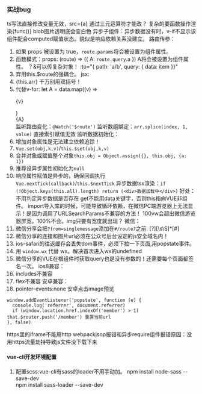 ### 实战bug
ts写法直接修改变量无效，src={a} 通过三元运算符才能改？ 复杂的要函数操作渲染{func()}
blob图片透明底会变白色
异步子组件：异步数据没有时，v-if不显示该组件配合computed赋值状态。貌似是响应依赖关系没建立。
路由传参：
  1. 如果 props 被设置为 true，`route.params`将会被设置为组件属性。
  2. 函数模式：props: (route) => ({ A: `route.query`.a }) A将会被设置为组件属性。 ？&可以传复杂对象！ :to="{ path: 'a/b', query: { data: item }}"
  3. 弃用this.$route的强耦合。
jsx:
  1. {this.arr} 千万别用双括号！
  2. 代替v-for: let A = data.map((v) => <p>{v}</p>)  <div>{A}</div>
监听路由变化：`@Watch('$route')`
监听数组绑定：`arr.splice(index, 1, value)` 直接索引赋值无效
监听数据初始化：
  1. 增加对象属性是无法建立依赖追踪！
  2. `Vue.set(obj,k,v)`/`this.$set(obj,k,v)` 
  3. 合并对象或赋值整个对象`this.obj = Object.assign({}, this.obj, {a: 1})`
  4. 推荐设异步属性初始化为`null` 
  5. 响应属性赋值是异步的，确保回调执行`Vue.nextTick(callback)`/`this.$nextTick`
异步数据tsx渲染：`if (!Object.keys(this.all).length) return (<div>数据加载中</div>)` 好处：不用判定异步数据是否存在
get不能用data关键字，否则this指向VUE非组件。
import导入库的时候，可能导致循环依赖，在微信PC端游览器上无法显示！是因为调用了URLSearchParams不兼容的方法！
100vw会超出微信游览器屏宽，100%不会。img只要有宽度就出现？
微信：
  1. 微信分享会把`?from=singlemessage`添加在`#/route?`之前: [?][\s\S]*[#]
  2. 微信分享的连接和图片url必须在公众号后台设定的js安全域名内！
  3. ios-safari的往返缓存会丢失dom事件，必须下拉一下页面,用popstate事件。
  4. 用 `window.wx` 代替 wx。解决首次进入wx的undefined
  5. 微信分享的VUE在根组件时获取query也是没有参数的！还需要每个页面都签名一次。
ios8兼容：
  1. includes不兼容
  2. flex不兼容
安卓兼容：
  1. pointer-events:none 安卓点击image预览
```
window.addEventListener('popstate', function (e) {
  console.log('referrer', document.referrer)
  if (window.location.href.indexOf('member') > 1) that.$router.push('/member') 重置当前url
}, false)
```

https里的iframe不能用http
webpackjsop报错和异步require组件报错原因：没用https流量劫持导致js文件没下载下来
#### vue-cli开发环境配置
1. 配置scss:vue-cli有sass的loader不用手动加。
    npm install node-sass --save-dev  
    npm install sass-loader --save-dev  
    <style lang="scss">
.vue
export default{} 等同于 new vue({})
2. 本地访问打包后：把dist子内容复制到KOA的静态目录下。 config.index.js把assetsPublicPath的'/'改成'./'
3. 配置免密git: 修改.git/config http://chenjun-110:password@git.com
4. tsx引入图片： `declare var require: any` 或 `declare function require(string): string;`
5. 微信环境：dist目录要有个带密钥的txt文件
6. 手机访问PC环境：
  1. 反向代理：ipconfig找到无线局域网适配器IP就是ngnix服务器在局域网的IP 手机WIFI的IP设置成ngnix是访问nginx本身！
  2. 正向代理：wifi的IP设置成fiddler的IP:8888 
  3. HTTPS抓包：fiddlerPC端在 https://www.telerik.com/fiddler/add-ons 下证书，手机端访问IP:8888点击链接下证书。 谷歌PC游览器需要从fiddler的tools里导出证书。 IOS还需要开启：设置 –> 通用 –> 关于本机 –> 证书信息设置; 
7. 移动控制台
```
npm install vconsole
import VConsole from 'vconsole/dist/vconsole.min.js' //import vconsole
let vConsole = new VConsole()
```
####
以下都和data属性绑定，data属性渲染后手动赋值全部会实时生效

{{m}} 双括号变量
v-bind:title="m" v-bind绑定html属性
v-if="m" 控制本节点存在性 false用注释替换节点  v-shows适合高频切换
v-for="(v,i) in arr" 数组批量渲染本节点，v表示每项,可以迭代对象
v-on:click="方法名" @事件绑定方法 methods属性存方法 事件修饰符有原生事件能力 按键修饰符缩小触发范围
v-model="m" input绑定 复选框注入m的值为true/false 单选框和下拉框注入的值是value属性值
:key在语法提示里是必须的
:class
  :class="[{'a': true}, 'b']" a,b都有
  :class="[id === 20 ? 'a' : 'b']"

自定义指令：
  钩子：bind inserted update componentUpdated unbind
  如果需要在钩子之间共享数据，建议通过元素的 dataset 来进行。
  绑定值会注入到binding.value
#### 组件
一个组件本质上是一个拥有预定义选项的一个 Vue 实例  Vue.component(tagName, options)

先全局注册,后实例vue 局部注册在components属性的属性
props自定义属性负责渲染template,大写无效 v-bind="m"值为对象表示传递所有属性 没有用v-bindb绑定的自定义属性不会被当做表达式 v-bind:is的值变化会切换组件 因为组件有自己独立的作用域。为了把迭代数据传递到组件里，要用v-bind注入,props声明取出。
 template负责替换本组件节点 template上的class会追加到组件class后
 data是函数，返回对象
插槽分发内容：父组件包含的内容传入子组件模板的<slot></slot>内。父组件模板包含的<div slot="na"></div>会插入子组件<slot name="na"></slot>。slot-scope可在父级模板写子级内容。
递归组件：name属性为组件名在模板中调用。v-if为出口。
带唯一key，不会复用DOM。追踪key身份就要v-bind:key了

mixins：
  合并选项，冲突项不合并
#### 动画：
<transition name="v"> ： 包裹的dom有动画效果， name是CSS类名前缀：v-enter v-enter-to v-leave v-leave-to v-enter-active/v-leave-active
 <transition name="v" enter-active-class=""> 使用三方CSS动画库
 v-on可以绑定钩子属性，貌似是动画每个阶段的回调？ 使用三方JS动画库
 v-bind:css="false" js动画元素跳过css检测
<transition appear> apper属性对初始渲染动画
mode属性：过渡模式，默认进入和离开过渡同时进行，

<transition-group> ： 子元素必须有key name属性是动画类前缀 name-move类在元素的改变定位时中应用 tag属性设置包裹元素 FLIP过渡元素不能是inline内联的
```
easeInOut(t, b, c, d)的t是当前时间差，b初始值，c变化值，d变化时间
easeInOut(currtime, -0.5, 2, duration)
const currtime = Date.now() - borntime;
退出条件是：currtime >= duration
```
#### 生命周期
mounted 挂载后（不包括子组件） 调用this.$nextTick包括子组件


#### vuex
store.dispatch('Action') 异步
store.commit('Mutations') 同步(改变state)

组件内：`this.$store`.dispatch()
监听： 
#### Typescript
每个vue文件引入：import { Component, Emit, Inject, Model, Prop, Provide, Vue, Watch } from 'vue-property-decorator'
`get count(){}`等价于computed:{count(){}}
ts中的写法：
```
@Emit()
addToCount(n: number){ this.count += n }

@Emit('reset')
resetCount(){ this.count = 0 }

@Inject() foo: string
@Inject('bar') bar: string
@Inject(s) baz: string

@Model('change') checked: boolean

@Prop()
propA: number
@Prop({ default: 'default value' })
propB: string
@Prop([String, Boolean])
propC: string | boolean

@Provide() foo = 'foo'
@Provide('bar') baz = 'bar'

@Watch('person', { immediate: true, deep: true })
onPersonChanged(val: Person, old: Person) { }
```
#### vue-router
异步组件语法：`component: resolve => require(['@/components/Subscribe'], resolve),` 
 优点：延迟执行代码，减少首屏内存。缺点：异步组件会闪屏。页面由大量异步组件构成导致http阻塞和渲染不齐。
meta信息：beforeEach判定，做tab状态、title信息。
钩子：
 1. 单个路由钩子：beforeEnter
 2. 全局路由钩子：beforeEach afterEach
点击 <router-link to="/foo">Go to Foo</router-link>
渲染 <router-view></router-view>
router必须传入根实例
激活class="router-link-exact-active router-link-active"
path: '/user/x' 指向 to="/user/x"
path: '/user/:id' 指向 to="/user/所有"  {{ $route.params.id }}可取路由值 $route.query取问号查询参数 复用路由组件会导致生命周期失效,需watch它的$route或使用beforeRouteUpdate
嵌套路由子内容：用children属性和<router-view/>
手动点击 this.$router.push('aa') 或this.$router.push({ path: 'aa', query: { a: '1' }})
以名字来跳转 this.$router.push({ name:'user'}) 等价于 <router-link :to="{ name: 'user', params: { a: 1 }}">
一路由控制多组件：多个<router-view name="a">和components:{a:A,default:B}
把路由传入组件属性 props: true 不用调用$router
传参：this.$route

#### 其它：
`#`是用来指导浏览器动作的,表位置，也可以用来显示个性化内容
  ajax请求自动剔除它，如果#有意义需转码 。
  改变#会改变浏览器的访问历史不会重载,触发onhashchange
  window.location.hash
  Google爬虫读不到#，读得到`#!`转成查询字符串 /#!/username等同于/？_escaped_fragment_=/username

#### Element-UI
<el-row> 
  :gutter 列的间隙
  :justify="start/end/center/space-around/space-between" 水平排列方式 :type="flex"
  :align="top/middle/bottom" 垂直排列方式
 <el-col> 
  :span 普通单位。 :xs/sm/md/lg/xl 屏宽响应单位,总24,一般同时写。
  :offset ->左间隔单位(会影响右侧空间) :push/pull 右左移单位
<el-container > 用它的不同组合来确定flexbox分布 direction="horizontal/vertical"排列
 <el-header height="60px">
 <el-main>
 <el-footer height="60px">
 <el-aside width="300px">

设计规范：
  font-size：主标题20px 标题18px 小标题16px 正文14px 小正文13px 辅助文字12px 
  font-family: "Helvetica Neue",Helvetica,"PingFang SC","Hiragino Sans GB","Microsoft YaHei","微软雅黑",Arial,sans-serif;
设计：
 16：9 height:56.25vw
和设计的约定：
  列表式icon切图宽度务必一致。防止比例不对。



## 微信平台
接口的调用需要先获取access_token 2小时内有效
获取OpenID是无需同意，获取用户基本信息则需用户同意
资质认证通过，才可获得公众号接口。
两种公众号：订阅号和服务号 权限不同接口不同 企业号只有通讯录成员可关注
`http://res.wx.qq.com/open/js/jweixin-1.2.0.js`
生成签名步骤:请求access_token -> access_token获取jsapi_ticket -> appId jsapi_ticket、noncestr、timestamp、url拼接，使用SHA1加密算法生成签名 -> 把数据给前端向微信官方注入`wx.config`配置
SDK只能调起的授权过的域名，变化url的SPA可在每次url变化时进行调用`wx.config`

### 微信SDK
前端要先向后台请求微信配置的数据。`location.href.split('#')[0]`
wx.config
  debug:true 调试模式,调用所有api的返回值会alert出来
  appId timestamp nonceStr随机串 signature签名 jsApiList接口列表
wx.ready
  wx.微信sdk
分享4个：朋友圈、微信好友、qq好友、qq空间 wx.onMenuShareTimeline onMenuShareAppMessage onMenuShareQQ onMenuShareQZone
wx.error 如签名过期在这里更新

兼容：
6.2-安卓微信不支持pushState，不支持history模式，导致签名失败，解决：hash模式、监听url更改注入config
ios微信的支付和分享链接按照首次进入的链接来算，pushState无效，解决：/?#/ 取url用`window.location.href`
Hash中的/会被微信认为是一个目录

### 微信小程序基本介绍
原生组件：
  view 有点击class
  scroll-vieww 滚到顶部和底部都有事件。
  swiper 滑条
  movable-area 拖拽 可限制拖拽方向 可做拖拽的图标
  cover-view 覆盖map、video、canvas、camera 可与自己和cover-image嵌套
  icon √ × ！ 箭头 放大镜
  progress 进度条
  rich-text nodes属性写显示的HTML节点，数组类型性能高。
  navigator 路由
  camera 相机 wx.createCameraContext().takePhoto
WXSS样式：
  1rpx=1物理像素，自适应。
  导入外联样式表 `@import 'a.wxss';`
  app.wxss 中的样式为全局样式
  组件wxss中不应使用ID、属性和标签名选择器
  .a > .b 前者必须是<view>
  :host{} 组件控制其所在父节点
  优先级：同个wxss文件内，同个属性值，上面写的会覆盖下面写的。
  所有同名css会合并而非覆盖！
  **问题**：
    子元素的层级超不出容器的z-index
    absolute层级比z-index高，兄弟元素也要position
this.route：
  getCurrentPages()保存了页面数组栈，
  wx.redirectTo 重定向覆盖当前栈 wx.reLaunch刷新进入 wx.switchTab打开子页  wx.navigateTo wx.navigateBack
WXML：
  wx:if  wx:elif  wx:else
**API**：
  wx.getSetting 了解是否授权
  <button open-type='share'> 分享弹框  open-type="contact" 跳客服会话
  wx.navigateToMiniProgram 跳转别的小程序
  wx.setNavigationBarTitle({ title: '当前页面'}) 设置标题

### 微信小程序
##### 重构思路

  Page对象设name属性/this，保存起来统一管理。 this.data.name复用同组件时区分页面
  ajax和回调业务分离。
  把跨页面跨组件的数据放入Redux。改了数据要有个机制实时刷新呢？ ：：Redux->setData
  如果用 redux，就没有 state 和 props 的区分了。组件都应该用 props

##### 遇到的坑

  把所有该用的init数据，最开始就要拿到！别到时候该有的数据没有，异步请求写一大堆，逻辑思路全乱还分散精力。路由入口判断尤为重要！
  箭头函数在模块文件里，拿不到this(就连bind都无效)，要写成function。
  cover-view自己是绝对定位，子元素绝对定位会消失。
  有时候工具的API调用不了，是权限设置没开。
  onShareAppMessage报错会无法带参数。
  自定义组件的`wx.createCanvasContext`必须带二参this。`wx.createSelectorQuery().in(this)`也是(要在ready周期后)！
  `this.data.obj`设初始属性会被下次赋值覆盖。
  Canvas组件前5秒巨卡，setData巨慢，只能把按钮延迟setData显示,drawImage阻塞setData。
  离屏Canvas识别不适用对加载速度严格的组件。

##### 兼容性

  IOS能放音的API是wx.createInnerAudioContext()，设不理会静音开关obeyMuteSwitch=false
  IOS的image比background-image好

  绝对定位必须有定位值。或者说弹性居中对绝对元素无效。

##### 和Vue的不同

  单向绑定 this.setData({},()=>) 修改data并渲染，能设置obj.key属性，也能设置并新建不存在的对象和属性。
  没有method属性,挂方法和react一样。 它的methods在自定义组件上，而且data仍然是对象。
注意：
  `"{{false}}"`和`"false"` 后者为真
  `"{{a}} "`等同于`"'{{a}}'+' '"`
   `wx:for="arr"` 等同于 `wx:for="{{['a','r','r']}}"` 所以要防止空格导致变为字符串数组。
   静态样式不要写在style中，style适合动态渲染样式

事件：`bind:tap="回调名"` catch:tap阻止冒泡 capture-bind:tap捕获 capture-catch:tap阻止捕获(包括后面的冒泡)
 触摸事件 `tap touchstart touchmove touchcancel touchend` `longpress`长按 
 过渡事件 `transitionend animationend animationstart animationiteration`一次迭代结束 
 其他事件都是非冒泡。data-属性挂载dataset对象下。`target`指向发生事件的组件，`currentTarget`指向绑定事件的组件。
 用CSS3动画比这垃圾API强多了。`keyframes`触发`animationend`事件。

##### 生命周期

  App生命周期： `onLaunch`初始化 `onShow`前台 `onHide`后台 `onError` 时间参数能确定小程序入口
  Page生命周期： `onLoad`加载 `onReady`初次渲染 `onShow`/`onHide`显示隐藏 `onUnload`页面卸载(点左上退回健) ---`onShow`快于`onReady`
  组件生命周期：`created/attached`组件进入页面 `ready`组件节点布局完成 `moved`组件在节点树移动 `detached`页面移除组件
  组件relations生命周期：`linked`插入后 `linkChanged`移动后 `unlinked`移除后
Page页面事件： `onPageScroll`滚动 `onPullDownRefresh`下拉 `onReachBottom`上拉触底 `onShareAppMessage`点击转发按钮

`getApp().globalData` 全局变量属性
支持文件模块： `module.exports = {}` `require()`

##### 模板和组件的区别及思路

  组件wxss的样式只对组件内的节点生效。 
  模板没有父级，作用只是切分wxml和wxss和js代码片段,要各自导入，data数据只共享当前页面的注入部分。
  init函数下把that.func=func，可以把自定义方法挂到其他对象中去，方便做函数级的mixin封装。


##### WXML
定义模板：`<template name="{{a ? 'm':''}}"></template>` 引入`<import src="item.wxml"/>` 调用`<template is="m" data="{{...item}}"/>`  
  扩展运算符把对象属性当做参数传入，模板内容可直接调用。{{...item}}等同于{{a:1,b:2,c}}这里的c表示c:c变量。有自己的作用域，只能引用模板内定义的wxs。
  `<include src="header.wxml"/>`只用来引入代码，切分文件
wx:for="{{arr或obj}}" 循环次数等同对象长度 默认项item，默认索引index，
  嵌套wx:for貌似只是数据层为了拿到循环的变量？展现只靠最里面。wx:for-item/index自定义项、索引，用来做条件运算的。
  `<block wx:for>` 是渲染多个结构块
wx:key 动态渲染时保留状态(重排序) `wx:key="u"` 表示绑定item.u `wx:key="*this"`表示绑定item,item要是唯一字符串或数字。

```
<wxs module="a">
  var b="1"; module.exports.b=b;
</wxs>
或
<wxs src="kaka.wxs" module="a" />
<view>{{a.b}}</view>
```
优点：IOS下比JS快，缺点：不能调用小程序api，不能调用js文件的js函数，不能做事件回调。
用途: {{}}下做运算。
  .wxs应用.wxs用require
  单例模式，多次引用
数据类型的判断可以使用 constructor 属性。


##### 自定义组件
定义页的json设为 "component": true
使用页的json设为 "usingComponents": { 组件名: 路径 }
把组件插在调用处。小写字母和下划线。
Component({})
 properties属性 data数据 methods方法 `this.properties`渲染不需要转成data。
 observer属性改变执行该函数。驼峰写法：定义和表达式内。-符写法：传入在组件上。
 <popup taps="{{taps}}" /> 下传属性

`<slot></slot>`是给使用页插节点的。像参数。
  默认只有一处，多处要设置Component.options.multipleSlots为true
  使用页的`<view slot="a">`会插入到`<slot name="a">`

组件生命周期：`created/attached`组件进入页面 `ready`组件节点布局完成 `moved`组件在节点树移动 `detached`页面移除组件
组件relations生命周期：`linked`插入后 `linkChanged`移动后 `unlinked`移除后
  父子组件都要设Component.relations属性。
  获取关联组件实例的有序数组：this.getRelationNodes(url)
	

##### 自定义事件：

  组件内通过原生事件回调手动触发自定义事件：`this.triggerEvent('xxevent',{},{})`
  组件外监听自定义事件：`bindxxevent="xx"` e.detail是二参 xx是父组件的方法。默认不冒泡。
  composed: true事件会冒泡进入父组件的模板内部，然后进入页面的父组件

module.exports = Behavior() 类似mixins,抽象出选项的公共部分。组件通过behaviors属使用。
  覆盖优先级：同名属性/方法：组件>后behavior>前behavior data:对象则合并，其他相互覆盖。 生命周期函数：都调用。

##### 性能
单包<2M 所有包<4M 打开对应子包页时下载子包。
按需加载：app.json subPackages 子包之间不能引用js、template。
小程序进入后台5分钟微信销毁，除了置顶的小程序

性能：
  WebView和js数据传输是通过字符串拼接。
  微信小程序CDN的Gzip对文本压缩好，图片不好。
  后台页面最好不要setData。每次setData不要传太多数据。
  图片过大、过多会引发内存回收webview
Redux:
  业务逻辑写在reducer
  createStore的二参是初始数据，用于前后端同构。
  视图组件只包含了渲染逻辑和触发 action
##### 动画
创建实例 wx.createAnimation()
一组 step() 同时开始，可传入配置指定当前组动画，不同时开始的用step衔接。
提交 this.setData({Data:animation.export()}) 就算有多组貌似也只有一次提交
Canvas api
draw会清空画布，draw(true)会保留。
restore返回save保存的ctx设置
drawImage(url,x,y,w,h) xy都是左上角
##### DOM
wx.createSelectorQuery().in(this)
  select('.class')  跨自定义组件的后代选择器：.the-ancestor >>> .the-descendant
  selectAll
  selectViewport().scrollOffset(res=>).exec() 节点必须是scroll-view或viewport,滚动位置查询
.boundingClientRect(res=>).exec()    坐标和dataset
.fields({},res=>)).exec() 			 所有节点信息


图片全屏显示
```
<image src bindtap="previewImage"></image>  
previewImage: function (e) {
    var current = e.target.dataset.src;
    wx.previewImage({
      current: current, // 当前显示图片的http链接  
      urls:  [] // 需要预览的图片http链接列表  
    })
} 
```
分享到朋友圈：后台生成图片，拿到后再保存到本地。用户自己去发朋友圈。 wx.downloadFile -> wx.saveImageToPhotosAlbum
父组件：
```
var pages = getCurrentPages();
var currPage = pages[pages.length - 1];   //当前页面
currPage.setData({ sharepop: true })
```
路由传参：
```
 onLoad: function(option){
    console.log(option.参数)  
  }
```
圆形旋转用：wx.onAccelerometerChange加速计，手机垂直地面时,左倒x=-1,右倒x=1。绝对值大于1表示在甩。
```
rotate:function(){
  that.prevtime = new Date().getTime();
  that.once = 100;
  that.prevdiec=0;
  wx.onAccelerometerChange(function (res) {
    console.log('x: '+res.x, 'y: '+res.y, 'z: '+res.z)
    let directions = res.x.toFixed(2);
    that.currtime = new Date().getTime();
    let x = that.currtime - that.prevtime;
    that.currvdiec = directions * 360;
    if (x > 200 && (Math.abs(that.currvdiec - that.prevdiec) > 20)) {
      that.prevtime = that.currtime;
      that.prevdiec = that.currvdiec;
      that.setData({
        rotate: directions*360
      })
    }
  })
}
```
滑块组件： 比手写滑动算法好用（上下滑时不允许左右滑，左右滑时不允许上下滑）
<swiper current="1"  class='swiperbox' interval="0" duration="500"  bindchange="SlideFinish"> 
	<swiper-item><view /></swiper-item> 
</swiper>

 sin30°就得写成 Math.sin（30*Math.PI/180）
`dy=dc*sin; dx=dc*cos;`
wx.canvasGetImageData无法在组件中使用
只有[].every能中途终止

### mpvue
1. 新增的页面需要重新 npm run dev 来进行编译

### D3
SVG原生元素：矩形 圆 椭圆 线段 折线 多边形 路径 
svg.selectAll("rect").data(dataset).enter().append("rect") 有数据，而没有足够图形元素的时候，使用此方法可以添加足够的元素。
css: style/attr()
  1. rect `fill`背景色 x y width height `transform:translate(x,y)`定位
  2. circle cx cy r fill
  3. text x y dx dy
特效： circle.transition().duration(1000).ease('bounce').style('fill','red').attr('cx', 300) 
比例尺:将某一区域的值映射到另一区域，其大小关系不变。开发者需要指定 定义域domain 和 值域range 的范围
  1. 线性比例尺，能将一个连续的区间，映射到另一区间。要解决柱形图宽度的问题，就需要线性比例尺。
  2. var linear = d3.`scaleLinear`().domain([d3.min(dataset), d3.max(dataset)]).range([0, 300]); linear(min)返回0  domain的最小值映射到range的最小值，最大值同理。
  3. var ordinal = `d3.scaleOrdinal`().domain([]).range([]); 映射离散值按索引一一对应。
坐标轴：svg.append("g").call(`d3.axisBottom`(linear).ticks(7)); 
没有元素与之对应的数据称为 Enter。元素和数据对应称为 Update。没有和数据绑定的元素称为 Exit。
.on("mouseover",function(d,i){d3.select(this).attr("fill","yellow");})
.on("mouseout",function(d,i){d3.select(this).transition().duration(500).attr("fill","steelblue");});
# word介绍-能做什么
日历思路
首行 要知道有几个项 7-n得出剩余位置 n是1日位
要知道有几行 x/7 
末行 总天数-首数-中间行*7
求总行数 
获取当前星期 new Date(str).getDay() 0-6 日至六
getMonth() 0-11 一至十二

<form bindsubmit="formSubmit" report-submit="true">
<button formType="submit" open-type='share' >转发到好友或群聊</button>
<button formType="submit" bindtap='bindcof'>生成朋友圈分享图</button>
    "enablePullDownRefresh":true
单页思路
下拉刷新的每次数据保存在store,tab状态记入store,init画布数据记入store 
组件出生时从store载入数据。
下拉不会刷新页面，只是请求数据而已.store改变应该监听到列表数据setData,从index注入到组件！
切换tab是否刷新数据？为性能暂不处理，可设超过1分钟切换tab刷新

公司公用组件：

http实时交互：每个请求返回一个list,包含服务端的变化,去请求对应的接口。服务端要记住前端请求了哪些，这要求数据库信息有序号。

离线缓存思路：
把app.js等缓存进catch,用ajax更新动态内容
线上改动时：js判断是否页面联网，联网就更新

ajax下载图片等blob二进制
`window.URL.createObjectURL(blob)`
```
axios.get('http://app.gym2.com/?file_name=00.gif', {onDownloadProgress: e => this.progress = (e.loaded / e.total * 100 | 0) + '%', responseType: 'blob'})
.then(v => this.$set(this.img, 'src', window.URL.createObjectURL(v.data)))
```